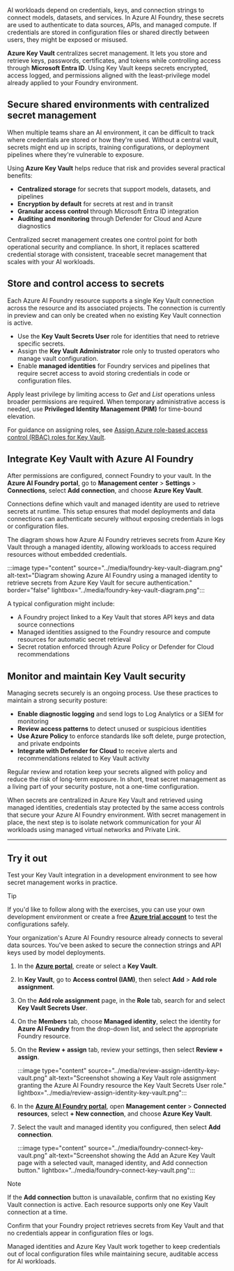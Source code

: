 AI workloads depend on credentials, keys, and connection strings to connect models, datasets, and services. In Azure AI Foundry, these secrets are used to authenticate to data sources, APIs, and managed compute. If credentials are stored in configuration files or shared directly between users, they might be exposed or misused.

**Azure Key Vault** centralizes secret management. It lets you store and retrieve keys, passwords, certificates, and tokens while controlling access through **Microsoft Entra ID**. Using Key Vault keeps secrets encrypted, access logged, and permissions aligned with the least-privilege model already applied to your Foundry environment.

## Secure shared environments with centralized secret management

When multiple teams share an AI environment, it can be difficult to track where credentials are stored or how they're used. Without a central vault, secrets might end up in scripts, training configurations, or deployment pipelines where they're vulnerable to exposure.

Using **Azure Key Vault** helps reduce that risk and provides several practical benefits:

- **Centralized storage** for secrets that support models, datasets, and pipelines
- **Encryption by default** for secrets at rest and in transit
- **Granular access control** through Microsoft Entra ID integration
- **Auditing and monitoring** through Defender for Cloud and Azure diagnostics

Centralized secret management creates one control point for both operational security and compliance. In short, it replaces scattered credential storage with consistent, traceable secret management that scales with your AI workloads.

## Store and control access to secrets

Each Azure AI Foundry resource supports a single Key Vault connection across the resource and its associated projects. The connection is currently in preview and can only be created when no existing Key Vault connection is active.

- Use the **Key Vault Secrets User** role for identities that need to retrieve specific secrets.
- Assign the **Key Vault Administrator** role only to trusted operators who manage vault configuration.
- Enable **managed identities** for Foundry services and pipelines that require secret access to avoid storing credentials in code or configuration files.

Apply least privilege by limiting access to _Get_ and _List_ operations unless broader permissions are required. When temporary administrative access is needed, use **Privileged Identity Management (PIM)** for time-bound elevation.

For guidance on assigning roles, see [Assign Azure role-based access control (RBAC) roles for Key Vault](/azure/key-vault/general/rbac-guide?azure-portal=true).

## Integrate Key Vault with Azure AI Foundry

After permissions are configured, connect Foundry to your vault. In the **Azure AI Foundry portal**, go to **Management center** > **Settings** > **Connections**, select **Add connection**, and choose **Azure Key Vault**.

Connections define which vault and managed identity are used to retrieve secrets at runtime. This setup ensures that model deployments and data connections can authenticate securely without exposing credentials in logs or configuration files.

The diagram shows how Azure AI Foundry retrieves secrets from Azure Key Vault through a managed identity, allowing workloads to access required resources without embedded credentials.

:::image type="content" source="../media/foundry-key-vault-diagram.png" alt-text="Diagram showing Azure AI Foundry using a managed identity to retrieve secrets from Azure Key Vault for secure authentication." border="false" lightbox="../media/foundry-key-vault-diagram.png":::

A typical configuration might include:

- A Foundry project linked to a Key Vault that stores API keys and data source connections
- Managed identities assigned to the Foundry resource and compute resources for automatic secret retrieval
- Secret rotation enforced through Azure Policy or Defender for Cloud recommendations

## Monitor and maintain Key Vault security

Managing secrets securely is an ongoing process. Use these practices to maintain a strong security posture:

- **Enable diagnostic logging** and send logs to Log Analytics or a SIEM for monitoring
- **Review access patterns** to detect unused or suspicious identities
- **Use Azure Policy** to enforce standards like soft delete, purge protection, and private endpoints
- **Integrate with Defender for Cloud** to receive alerts and recommendations related to Key Vault activity

Regular review and rotation keep your secrets aligned with policy and reduce the risk of long-term exposure.
In short, treat secret management as a living part of your security posture, not a one-time configuration.

When secrets are centralized in Azure Key Vault and retrieved using managed identities, credentials stay protected by the same access controls that secure your Azure AI Foundry environment. With secret management in place, the next step is to isolate network communication for your AI workloads using managed virtual networks and Private Link.

---

## Try it out

Test your Key Vault integration in a development environment to see how secret management works in practice.

> [!TIP]
> If you'd like to follow along with the exercises, you can use your own development environment or create a free **[Azure trial account](https://azure.microsoft.com/free?azure-portal=true)** to test the configurations safely.

Your organization's Azure AI Foundry resource already connects to several data sources. You've been asked to secure the connection strings and API keys used by model deployments.

1. In the **[Azure portal](https://portal.azure.com/?azure-portal=true)**, create or select a **Key Vault**.

1. In **Key Vault**, go to **Access control (IAM)**, then select **Add** > **Add role assignment**.

1. On the **Add role assignment** page, in the **Role** tab, search for and select **Key Vault Secrets User**.

1. On the **Members** tab, choose **Managed identity**, select the identity for **Azure AI Foundry** from the drop-down list, and select the appropriate Foundry resource.

1. On the **Review + assign** tab, review your settings, then select **Review + assign**.

   :::image type="content" source="../media/review-assign-identity-key-vault.png" alt-text="Screenshot showing a Key Vault role assignment granting the Azure AI Foundry resource the Key Vault Secrets User role." lightbox="../media/review-assign-identity-key-vault.png":::

1. In the **[Azure AI Foundry portal](https://ai.azure.com/?azure-portal=true)**, open **Management center** > **Connected resources**, select **+ New connection**, and choose **Azure Key Vault**.

1. Select the vault and managed identity you configured, then select **Add connection**.

   :::image type="content" source="../media/foundry-connect-key-vault.png" alt-text="Screenshot showing the Add an Azure Key Vault page with a selected vault, managed identity, and Add connection button." lightbox="../media/foundry-connect-key-vault.png":::

> [!NOTE]
> If the **Add connection** button is unavailable, confirm that no existing Key Vault connection is active. Each resource supports only one Key Vault connection at a time.

Confirm that your Foundry project retrieves secrets from Key Vault and that no credentials appear in configuration files or logs.

Managed identities and Azure Key Vault work together to keep credentials out of local configuration files while maintaining secure, auditable access for AI workloads.
